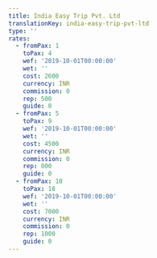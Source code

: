 ```yaml
---
title: India Easy Trip Pvt. Ltd
translationKey: india-easy-trip-pvt-ltd
type: ''
rates:
  - fromPax: 1
    toPax: 4
    wef: '2019-10-01T00:00:00'
    wet: ''
    cost: 2600
    currency: INR
    commission: 0
    rep: 500
    guide: 0
  - fromPax: 5
    toPax: 9
    wef: '2019-10-01T00:00:00'
    wet: ''
    cost: 4500
    currency: INR
    commission: 0
    rep: 800
    guide: 0
  - fromPax: 10
    toPax: 18
    wef: '2019-10-01T00:00:00'
    wet: ''
    cost: 7000
    currency: INR
    commission: 0
    rep: 1000
    guide: 0
---
```










